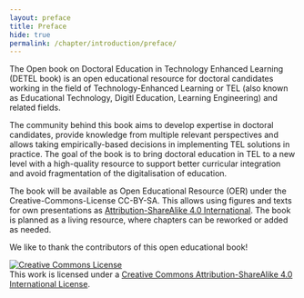 ```yaml
---
layout: preface
title: Preface
hide: true
permalink: /chapter/introduction/preface/
---
```


The Open book on Doctoral Education in Technology Enhanced Learning (DETEL book) is an open educational resource for doctoral candidates working in the field of Technology-Enhanced Learning or TEL (also known as Educational Technology, Digitl Education, Learning Engineering) and related fields.

The community behind this book aims to develop expertise in doctoral candidates, provide knowledge from multiple relevant perspectives and allows taking empirically-based decisions in implementing TEL solutions in practice. The goal of the book is to bring doctoral education in TEL to a new level with a high-quality resource to support better curricular integration and avoid fragmentation of the digitalisation of education.

The book will be available as Open Educational Resource (OER) under the Creative-Commons-License CC-BY-SA.
This allows using figures and texts for own presentations as [Attribution-ShareAlike 4.0 International](http://creativecommons.org/licenses/by-sa/4.0/).
The book is planned as a living resource, where chapters can be reworked or added as needed.

We like to thank the contributors of this open educational book!

<a rel="license" href="http://creativecommons.org/licenses/by-sa/4.0/"><img alt="Creative Commons License" style="border-width:0" src="https://i.creativecommons.org/l/by-sa/4.0/88x31.png" /></a><br />This work is licensed under a <a rel="license" href="http://creativecommons.org/licenses/by-sa/4.0/">Creative Commons Attribution-ShareAlike 4.0 International License</a>.
